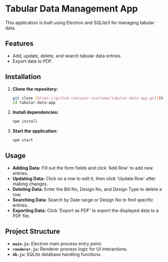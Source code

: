 # Tabular Data Management App

This application is built using Electron and SQLite3 for managing tabular data.

## Features

- Add, update, delete, and search tabular data entries.
- Export data to PDF.

## Installation

1. **Clone the repository:**

   ```bash
   git clone [https://github.com/your-username/tabular-data-app.git](https://github.com/hkp007/Design-Data-Management.git)
   cd tabular-data-app
   ```

2. **Install dependencies:**

   ```bash
   npm install
   ```

3. **Start the application:**

   ```bash
   npm start
   ```

## Usage

- **Adding Data:** Fill out the form fields and click 'Add Row' to add new entries.
- **Updating Data:** Click on a row to edit it, then click 'Update Row' after making changes.
- **Deleting Data:** Enter the Bill No, Design No, and Design Type to delete a row.
- **Searching Data:** Search by Date range or Design No to find specific entries.
- **Exporting Data:** Click 'Export as PDF' to export the displayed data to a PDF file.

## Project Structure

- **`main.js`:** Electron main process entry point.
- **`renderer.js`:** Renderer process logic for UI interactions.
- **`db.js`:** SQLite database handling functions.
